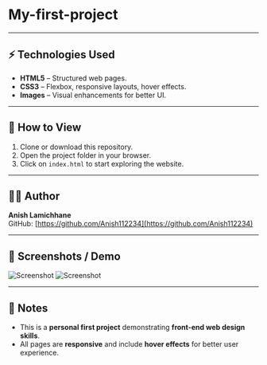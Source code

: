 ﻿# My-first-project

---

## ⚡ Technologies Used

- **HTML5** – Structured web pages.  
- **CSS3** – Flexbox, responsive layouts, hover effects.  
- **Images** – Visual enhancements for better UI.

---

## 🎯 How to View

1. Clone or download this repository.  
2. Open the project folder in your browser.  
3. Click on `index.html` to start exploring the website.  

---

## 👨‍💻 Author

**Anish Lamichhane**  
GitHub: [https://github.com/Anish112234](https://github.com/Anish112234)  

---

## 📸 Screenshots / Demo

![Screenshot](images/project.png)
![Screenshot](images/pproject.png)

---

## 📌 Notes

- This is a **personal first project** demonstrating **front-end web design skills**.  
- All pages are **responsive** and include **hover effects** for better user experience.  




